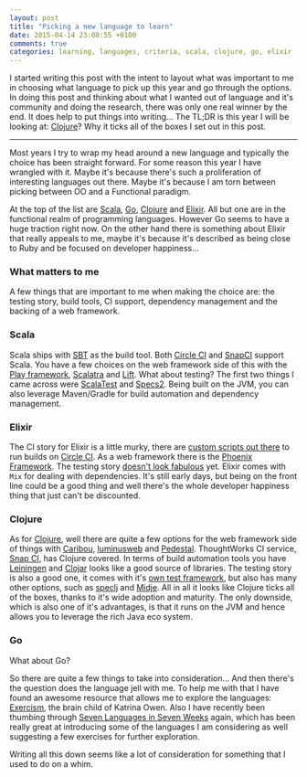 ```yaml
---
layout: post
title: "Picking a new language to learn"
date: 2015-04-14 23:08:55 +0100
comments: true
categories: learning, languages, criteria, scala, clojure, go, elixir
---
```

I started writing this post with the intent to layout what was important to me in choosing what language to pick up this year and go through the options. In doing this post and thinking about what I wanted out of language and it's community and doing the research, there was only one real winner by the end. It does help to put things into writing... The TL;DR is this year I will be looking at: [Clojure](http://clojure.org/)? Why it ticks all of the boxes I set out in this post.

---

Most years I try to wrap my head around a new language and typically the choice has been straight forward. For some reason this year I have wrangled with it. Maybe it's because there's such a proliferation of interesting languages out there. Maybe it's because I am torn between picking between OO and a Functional paradigm. 

At the top of the list are [Scala](http://www.scala-lang.org/), [Go](https://golang.org/), [Clojure](http://clojure.org/) and [Elixir](http://elixir-lang.org/). All but one are in the functional realm of programming languages. However Go seems to have a huge traction right now. On the other hand there is something about Elixir that really appeals to me, maybe it's because it's described as being close to Ruby and be focused on developer happiness...

### What matters to me 
A few things that are important to me when making the choice are: the testing story, build tools, CI support, dependency management and the backing of a web framework.

### Scala
Scala ships with [SBT](http://www.scala-sbt.org/) as the build tool. Both [Circle CI](http://www.circlci.com) and [SnapCI](https://www.snap-ci.com/) support Scala. You have a few choices on the web framework side of this with the [Play framework](https://www.playframework.com/), [Scalatra](http://scalatra.org/) and [Lift](http://liftweb.net/). What about testing? The first two things I came across were [ScalaTest](http://www.scalatest.org/) and [Specs2](http://etorreborre.github.io/specs2/). Being built on the JVM, you can also leverage Maven/Gradle for build automation and dependency management.

### Elixir
The CI story for Elixir is a little murky, there are [custom scripts out there](https://gist.github.com/joakimk/48ed80f1a7adb5f5ea27) to run builds on [Circle CI](http://www.circlci.com). As a web framework there is the [Phoenix Framework](http://www.phoenixframework.org/). The testing story [doesn't look fabulous](http://elixir-lang.readthedocs.org/en/latest/exunit/) yet. Elixir comes with `Mix` for dealing with dependencies. It's still early days, but being on the front line could be a good thing and well there's the whole developer happiness thing that just can't be discounted.

### Clojure
As for [Clojure](http://clojure.org/), well there are quite a few options for the web framework side of things with [Caribou](http://let-caribou.in/), [luminusweb](http://www.luminusweb.net/) and [Pedestal](https://github.com/pedestal/pedestal). ThoughtWorks CI service, [Snap CI](https://www.snap-ci.com/), has Clojure covered. In terms of build automation tools you have [Leiningen](http://leiningen.org/) and [Clojar](https://clojars.org/) looks like a good source of libraries. The testing story is also a good one, it comes with it's [own test framework](http://clojure.github.io/clojure/clojure.test-api.html), but also has many other options, such as [speclj](http://speclj.com/) and [Midje](https://github.com/marick/Midje). All in all it looks like Clojure ticks all of the boxes, thanks to it's wide adoption and maturity. The only downside, which is also one of it's advantages, is that it runs on the JVM and hence allows you to leverage the rich Java eco system.

### Go
What about Go?

So there are quite a few things to take into consideration... And then there's the question does the language jell with me. To help me with that I have found an awesome resource that allows me to explore the languages: [Exercism](http://exercism.io/), the brain child of Katrina Owen. Also I have recently been thumbing through [Seven Languages in Seven Weeks](https://pragprog.com/book/btlang/seven-languages-in-seven-weeks) again, which has been really great at introducing some of the languages I am considering as well suggesting a few exercises for further exploration.

Writing all this down seems like a lot of consideration for something that I used to do on a whim.